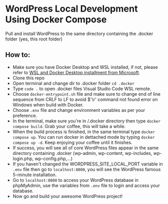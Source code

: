 # WordPress Local Development Using Docker Compose

Pull and install WordPress to the same directory containing the .docker folder (yes, this root folder)

## How to:
* Make sure you have Docker Desktop and WSL installed, if not, please refer to [WSL and Docker Desktop installment from Microsoft](https://docs.microsoft.com/en-us/windows/wsl/setup/environment).
* Clone this repo
* Open terminal and change dir to .docker folder `cd .docker`
* Type `code .` to open .docker files Visual Studio Code WSL remote.
* Choose `docker-entrypoint.sh` file and make sure to change end of line sequence from CRLF to LF to avoid $'\r' command not found error on Windows when build with Docker.
* Choose `.env` file and change environment variables as per your preference.
* In the terminal, make sure you're in /.docker directory then type `docker compose build`. Grab your coffee, this will take a while.
* When the build process is finished, in the same terminal type `docker compose up`. You can run docker in dettached mode by typing `docker compose up -d`. Keep enjoying your coffee until it finishes.
* If success, you will see all of core WordPress files appear in the same directory containing .docker (wp-admin, wp-content, wp-includes, wp-login.php, wp-config.php,...)
* If you haven't changed the WORDPRESS_SITE_LOCAL_PORT variable in `.env` file then go to `localhost:8000`, you will see the WordPress famous 5-minute installation.
* Go to `localhost:8080` to access your WordPress database in phpMyAdmin, use the variables from `.env` file to login and access your database.
* Now go and build your awesome WordPress project!
